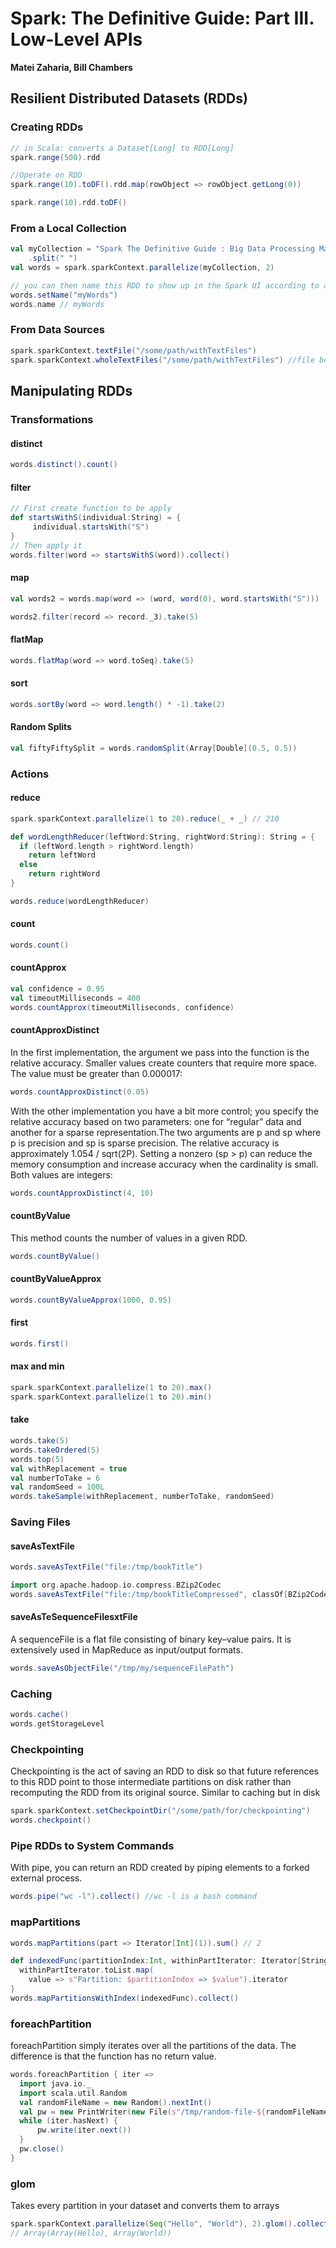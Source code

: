# Spark: The Definitive Guide: Part III. Low-Level APIs
**Matei Zaharia, Bill Chambers**


## Resilient Distributed Datasets (RDDs)

### Creating RDDs

```scala
// in Scala: converts a Dataset[Long] to RDD[Long]
spark.range(500).rdd

//Operate on RDD
spark.range(10).toDF().rdd.map(rowObject => rowObject.getLong(0))

spark.range(10).rdd.toDF()
```

### From a Local Collection
```scala
val myCollection = "Spark The Definitive Guide : Big Data Processing Made Simple"
    .split(" ")
val words = spark.sparkContext.parallelize(myCollection, 2)

// you can then name this RDD to show up in the Spark UI according to a given name:
words.setName("myWords")
words.name // myWords
```
### From Data Sources
```scala
spark.sparkContext.textFile("/some/path/withTextFiles")
spark.sparkContext.wholeTextFiles("/some/path/withTextFiles") //file becomes record
```
## Manipulating RDDs

### Transformations

#### distinct
```scala
words.distinct().count()
```

#### filter

```scala
// First create function to be apply
def startsWithS(individual:String) = {
     individual.startsWith("S")
}
// Then apply it
words.filter(word => startsWithS(word)).collect()
```
#### map

```scala
val words2 = words.map(word => (word, word(0), word.startsWith("S")))

words2.filter(record => record._3).take(5)
```

#### flatMap

```scala
words.flatMap(word => word.toSeq).take(5)
```
#### sort
```scala
words.sortBy(word => word.length() * -1).take(2)
```
#### Random Splits
```scala
val fiftyFiftySplit = words.randomSplit(Array[Double](0.5, 0.5))
```

### Actions

#### reduce
```scala
spark.sparkContext.parallelize(1 to 20).reduce(_ + _) // 210

def wordLengthReducer(leftWord:String, rightWord:String): String = {
  if (leftWord.length > rightWord.length)
    return leftWord
  else
    return rightWord
}

words.reduce(wordLengthReducer)
```
#### count
```scala
words.count()
```
#### countApprox
```scala
val confidence = 0.95
val timeoutMilliseconds = 400
words.countApprox(timeoutMilliseconds, confidence)
```
#### countApproxDistinct
In the first implementation, the argument we pass into the function is the relative accuracy. Smaller values create counters that require more space. The value must be greater than 0.000017:
```scala
words.countApproxDistinct(0.05)
```
With the other implementation you have a bit more control; you specify the relative accuracy based on two parameters: one for “regular” data and another for a sparse representation.The two arguments are p and sp where p is precision and sp is sparse precision. The relative accuracy is approximately 1.054 / sqrt(2P). Setting a nonzero (sp > p) can reduce the memory consumption and increase accuracy when the cardinality is small. Both values are integers:
```scala
words.countApproxDistinct(4, 10)
```
#### countByValue
This method counts the number of values in a given RDD.
```scala
words.countByValue()
```
#### countByValueApprox
```scala
words.countByValueApprox(1000, 0.95)
```
#### first
```scala
words.first()
```
#### max and min
```scala
spark.sparkContext.parallelize(1 to 20).max()
spark.sparkContext.parallelize(1 to 20).min()
```
#### take
```scala
words.take(5)
words.takeOrdered(5)
words.top(5)
val withReplacement = true
val numberToTake = 6
val randomSeed = 100L
words.takeSample(withReplacement, numberToTake, randomSeed)
```
### Saving Files
#### saveAsTextFile
```scala
words.saveAsTextFile("file:/tmp/bookTitle")

import org.apache.hadoop.io.compress.BZip2Codec
words.saveAsTextFile("file:/tmp/bookTitleCompressed", classOf[BZip2Codec])
```
#### saveAsTeSequenceFilesxtFile
A sequenceFile is a flat file consisting of binary key–value pairs. It is extensively used in MapReduce as input/output formats.
```scala
words.saveAsObjectFile("/tmp/my/sequenceFilePath")
```
### Caching
```scala
words.cache()
words.getStorageLevel
```
### Checkpointing
Checkpointing is the act of saving an RDD to disk so that future references to this RDD point to those intermediate partitions on disk rather than recomputing the RDD from its original source. Similar to caching but in disk
```scala
spark.sparkContext.setCheckpointDir("/some/path/for/checkpointing")
words.checkpoint()
```
### Pipe RDDs to System Commands
With pipe, you can return an RDD created by piping elements to a forked external process.
```scala
words.pipe("wc -l").collect() //wc -l is a bash command
```
### mapPartitions
```scala
words.mapPartitions(part => Iterator[Int](1)).sum() // 2
```

```scala
def indexedFunc(partitionIndex:Int, withinPartIterator: Iterator[String]) = {
  withinPartIterator.toList.map(
    value => s"Partition: $partitionIndex => $value").iterator
}
words.mapPartitionsWithIndex(indexedFunc).collect()
```
### foreachPartition
foreachPartition simply iterates over all the partitions of the data. The difference is that the function has no return value.
```scala
words.foreachPartition { iter =>
  import java.io._
  import scala.util.Random
  val randomFileName = new Random().nextInt()
  val pw = new PrintWriter(new File(s"/tmp/random-file-${randomFileName}.txt"))
  while (iter.hasNext) {
      pw.write(iter.next())
  }
  pw.close()
}
```
### glom
Takes every partition in your dataset and converts them to arrays
```scala
spark.sparkContext.parallelize(Seq("Hello", "World"), 2).glom().collect()
// Array(Array(Hello), Array(World))
```

```scala

```

```scala

```

```scala

```

```scala

```

